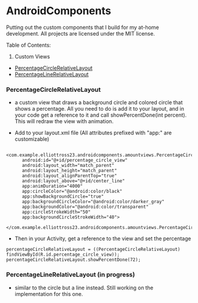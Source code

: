# AndroidComponents

Putting out the custom components that  I build for my at-home development. 
All projects are licensed under the MIT license.

Table of Contents:

1. Custom Views
  - [PercentageCircleRelativeLayout](#percentagecirclerelativelayout)
  - [PercentageLineRelativeLayout](#percentagelinerelativelayout)

### PercentageCircleRelativeLayout 
-  a custom view that draws a background circle and colored circle that shows a percentage. All you need to do is add it to your layout, and in your code get a reference to it and call showPercentDone(int percent). This will redraw the view with animation.

- Add to your layout.xml file (All attributes prefixed with "app:" are customizable)
```
  <com.example.elliottross23.androidcomponents.amountviews.PercentageCircleRelativeLayout
      android:id="@+id/percentage_circle_view"
      android:layout_width="match_parent"
      android:layout_height="match_parent"
      android:layout_alignParentTop="true"
      android:layout_above="@+id/center_line"
      app:animDuration="4000"
      app:circleColor="@android:color/black"
      app:showBackgroundCircle="true"
      app:backgroundCircleColor="@android:color/darker_gray"
      app:backgroundColor="@android:color/transparent"
      app:circleStrokeWidth="50"
      app:backgroundCircleStrokeWidth="40">
  </com.example.elliottross23.androidcomponents.amountviews.PercentageCircleRelativeLayout>
```
- Then in your Activity, get a reference to the view and set the percentage
```
percentageCircleRelativeLayout = ((PercentageCircleRelativeLayout) findViewById(R.id.percentage_circle_view));
percentageCircleRelativeLayout.showPercentDone(72);
```

### PercentageLineRelativeLayout (in progress)
- similar to the circle but a line instead. Still working on the implementation for this one. 
